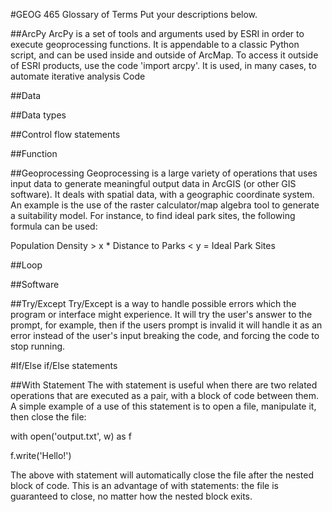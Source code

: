 #GEOG 465 Glossary of Terms
Put your descriptions below.

##ArcPy
ArcPy is a set of tools and arguments used by ESRI in order to execute geoprocessing functions.
It is appendable to a classic Python script, and can be used inside and outside of ArcMap.
To access it outside of ESRI products, use the code 'import arcpy'.
It is used, in many cases, to automate iterative analysis
Code

##Data

##Data types

##Control flow statements

##Function

##Geoprocessing
Geoprocessing is a large variety of operations that uses input data to generate meaningful output data in ArcGIS (or other GIS software).
It deals with spatial data, with a geographic coordinate system.
An example is the use of the raster calculator/map algebra tool to generate a suitability model. For instance, to find ideal park sites, the following formula can be used:

Population Density > x * Distance to Parks < y = Ideal Park Sites

##Loop

##Software

##Try/Except
Try/Except is a way to handle possible errors which the program or interface might experience. 
It will try the user's answer to the prompt, for example, then if the users prompt is invalid it will
handle it as an error instead of the user's input breaking the code, and forcing the code to stop running. 

#If/Else if/Else statements

##With Statement
The with statement is useful when there are two related operations that are executed as a pair, with a block of code between them. A simple example of a use of this statement is to open a file, manipulate it, then close the file:

with open('output.txt', w) as f
  
  f.write('Hello!')

The above with statement will automatically close the file after the nested block of code. This is an advantage of with statements: the file is guaranteed to close, no matter how the nested block exits.
